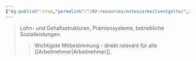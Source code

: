 ```yaml
---
{"dg-publish":true,"permalink":"/02-resources/notes/arbeitsentgelte/","tags":["betriebsrat/mitbestimmung","entgelt"],"noteIcon":"","updated":"2025-08-26T16:35:24.794+02:00"}
---
```


>Lohn- und Gehaltsstrukturen, Prämiensysteme, betriebliche Sozialleistungen.
>>Wichtigste Mitbestimmung - direkt relevant für alle [[Arbeitnehmer\|Arbeitnehmer]].